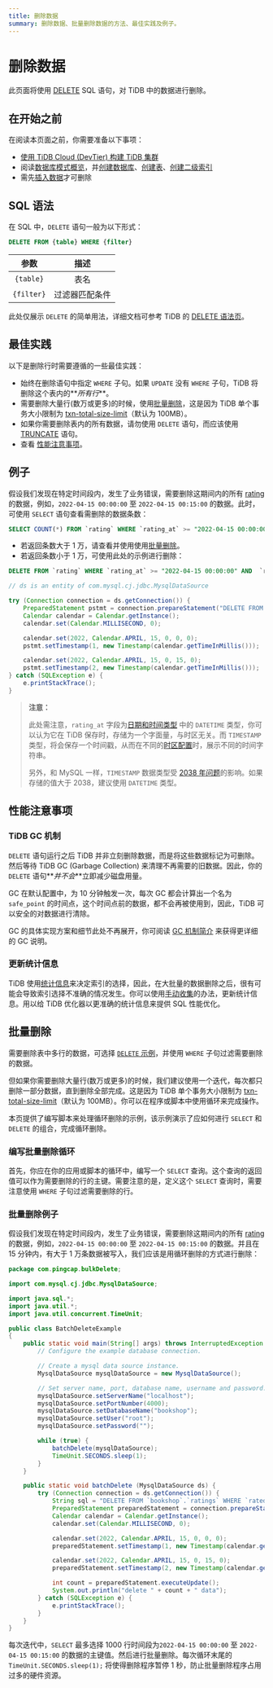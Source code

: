```yaml
---
title: 删除数据
summary: 删除数据、批量删除数据的方法、最佳实践及例子。
---
```


# 删除数据

此页面将使用 [DELETE](https://docs.pingcap.com/zh/tidb/stable/sql-statement-delete) SQL 语句，对 TiDB 中的数据进行删除。

## 在开始之前

在阅读本页面之前，你需要准备以下事项：

- [使用 TiDB Cloud (DevTier) 构建 TiDB 集群](/develop/build-cluster-in-cloud.md)
- 阅读[数据库模式概览](/develop/schema-design-overview.md)，并[创建数据库](/develop/create-database.md)、[创建表](/develop/create-table.md)、[创建二级索引](/develop/create-secondary-indexes.md)
- 需先[插入数据](/develop/insert-data.md)才可删除

## SQL 语法

在 SQL 中，`DELETE` 语句一般为以下形式：

```sql
DELETE FROM {table} WHERE {filter}
```

|    参数    |      描述      |
| :--------: | :------------: |
| `{table}`  |      表名      |
| `{filter}` | 过滤器匹配条件 |

此处仅展示 `DELETE` 的简单用法，详细文档可参考 TiDB 的 [DELETE 语法页](https://docs.pingcap.com/zh/tidb/stable/sql-statement-delete)。

## 最佳实践

以下是删除行时需要遵循的一些最佳实践：

- 始终在删除语句中指定 `WHERE` 子句。如果 `UPDATE` 没有 `WHERE` 子句，TiDB 将删除这个表内的**_所有行_**。
- 需要删除大量行(数万或更多)的时候，使用[批量删除](#批量删除)，这是因为 TiDB 单个事务大小限制为 [txn-total-size-limit](https://docs.pingcap.com/zh/tidb/stable/tidb-configuration-file#txn-total-size-limit)（默认为 100MB）。
- 如果你需要删除表内的所有数据，请勿使用 `DELETE` 语句，而应该使用 [TRUNCATE](https://docs.pingcap.com/zh/tidb/stable/sql-statement-truncate) 语句。
- 查看 [性能注意事项](#性能注意事项)。

## 例子

假设我们发现在特定时间段内，发生了业务错误，需要删除这期间内的所有 [rating](/develop/bookshop-schema-design.md#ratings-表) 的数据，例如，`2022-04-15 00:00:00` 至 `2022-04-15 00:15:00` 的数据。此时，可使用 `SELECT` 语句查看需删除的数据条数：

```sql
SELECT COUNT(*) FROM `rating` WHERE `rating_at` >= "2022-04-15 00:00:00" AND  `rating_at` <= "2022-04-15 00:15:00";
```

- 若返回条数大于 1 万，请查看并使用使用[批量删除](#批量删除)。
- 若返回条数小于 1 万，可使用此处的示例进行删除：

<SimpleTab>
<div label="SQL" href="delete-sql">

```sql
DELETE FROM `rating` WHERE `rating_at` >= "2022-04-15 00:00:00" AND  `rating_at` <= "2022-04-15 00:15:00";
```

</div>

<div label="Java" href="delete-java">

```java
// ds is an entity of com.mysql.cj.jdbc.MysqlDataSource

try (Connection connection = ds.getConnection()) {
    PreparedStatement pstmt = connection.prepareStatement("DELETE FROM `rating` WHERE `rating_at` >= ? AND  `rating_at` <= ?");
    Calendar calendar = Calendar.getInstance();
    calendar.set(Calendar.MILLISECOND, 0);

    calendar.set(2022, Calendar.APRIL, 15, 0, 0, 0);
    pstmt.setTimestamp(1, new Timestamp(calendar.getTimeInMillis()));

    calendar.set(2022, Calendar.APRIL, 15, 0, 15, 0);
    pstmt.setTimestamp(2, new Timestamp(calendar.getTimeInMillis()));
} catch (SQLException e) {
    e.printStackTrace();
}
```

</div>
</SimpleTab>

> **注意：**
>
> 此处需注意，`rating_at` 字段为[日期和时间类型](https://docs.pingcap.com/zh/tidb/stable/data-type-date-and-time) 中的 `DATETIME` 类型，你可以认为它在 TiDB 保存时，存储为一个字面量，与时区无关。而 `TIMESTAMP` 类型，将会保存一个时间戳，从而在不同的[时区配置](https://docs.pingcap.com/zh/tidb/stable/configure-time-zone)时，展示不同的时间字符串。
>
> 另外，和 MySQL 一样，`TIMESTAMP` 数据类型受 [2038 年问题](https://zh.wikipedia.org/wiki/2038%E5%B9%B4%E9%97%AE%E9%A2%98)的影响。如果存储的值大于 2038，建议使用 `DATETIME` 类型。

## 性能注意事项

### TiDB GC 机制

`DELETE` 语句运行之后 TiDB 并非立刻删除数据，而是将这些数据标记为可删除。然后等待 TiDB GC (Garbage Collection) 来清理不再需要的旧数据。因此，你的 `DELETE` 语句**_并不会_**立即减少磁盘用量。

GC 在默认配置中，为 10 分钟触发一次，每次 GC 都会计算出一个名为 `safe_point` 的时间点，这个时间点前的数据，都不会再被使用到，因此，TiDB 可以安全的对数据进行清除。

GC 的具体实现方案和细节此处不再展开，你可阅读 [GC 机制简介](https://docs.pingcap.com/zh/tidb/stable/garbage-collection-overview) 来获得更详细的 GC 说明。

### 更新统计信息

TiDB 使用[统计信息](https://docs.pingcap.com/zh/tidb/stable/statistics)来决定索引的选择，因此，在大批量的数据删除之后，很有可能会导致索引选择不准确的情况发生。你可以使用[手动收集](https://docs.pingcap.com/zh/tidb/stable/statistics#%E6%89%8B%E5%8A%A8%E6%94%B6%E9%9B%86)的办法，更新统计信息。用以给 TiDB 优化器以更准确的统计信息来提供 SQL 性能优化。

## 批量删除

需要删除表中多行的数据，可选择 [`DELETE` 示例](#例子)，并使用 `WHERE` 子句过滤需要删除的数据。

但如果你需要删除大量行(数万或更多)的时候，我们建议使用一个迭代，每次都只删除一部分数据，直到删除全部完成。这是因为 TiDB 单个事务大小限制为 [txn-total-size-limit](https://docs.pingcap.com/zh/tidb/stable/tidb-configuration-file#txn-total-size-limit)（默认为 100MB）。你可以在程序或脚本中使用循环来完成操作。

本页提供了编写脚本来处理循环删除的示例，该示例演示了应如何进行 `SELECT` 和 `DELETE` 的组合，完成循环删除。

### 编写批量删除循环

首先，你应在你的应用或脚本的循环中，编写一个 `SELECT` 查询。这个查询的返回值可以作为需要删除的行的主键。需要注意的是，定义这个 `SELECT` 查询时，需要注意使用 `WHERE` 子句过滤需要删除的行。

### 批量删除例子

假设我们发现在特定时间段内，发生了业务错误，需要删除这期间内的所有 [rating](/develop/bookshop-schema-design.md#ratings-表) 的数据，例如，`2022-04-15 00:00:00` 至 `2022-04-15 00:15:00` 的数据。并且在 15 分钟内，有大于 1 万条数据被写入，我们应该是用循环删除的方式进行删除：

```java
package com.pingcap.bulkDelete;

import com.mysql.cj.jdbc.MysqlDataSource;

import java.sql.*;
import java.util.*;
import java.util.concurrent.TimeUnit;

public class BatchDeleteExample
{
    public static void main(String[] args) throws InterruptedException {
        // Configure the example database connection.

        // Create a mysql data source instance.
        MysqlDataSource mysqlDataSource = new MysqlDataSource();

        // Set server name, port, database name, username and password.
        mysqlDataSource.setServerName("localhost");
        mysqlDataSource.setPortNumber(4000);
        mysqlDataSource.setDatabaseName("bookshop");
        mysqlDataSource.setUser("root");
        mysqlDataSource.setPassword("");

        while (true) {
            batchDelete(mysqlDataSource);
            TimeUnit.SECONDS.sleep(1);
        }
    }

    public static void batchDelete (MysqlDataSource ds) {
        try (Connection connection = ds.getConnection()) {
            String sql = "DELETE FROM `bookshop`.`ratings` WHERE `rated_at` >= ? AND  `rated_at` <= ? LIMIT 1000";
            PreparedStatement preparedStatement = connection.prepareStatement(sql);
            Calendar calendar = Calendar.getInstance();
            calendar.set(Calendar.MILLISECOND, 0);

            calendar.set(2022, Calendar.APRIL, 15, 0, 0, 0);
            preparedStatement.setTimestamp(1, new Timestamp(calendar.getTimeInMillis()));

            calendar.set(2022, Calendar.APRIL, 15, 0, 15, 0);
            preparedStatement.setTimestamp(2, new Timestamp(calendar.getTimeInMillis()));

            int count = preparedStatement.executeUpdate();
            System.out.println("delete " + count + " data");
        } catch (SQLException e) {
            e.printStackTrace();
        }
    }
}
```

每次迭代中，`SELECT` 最多选择 1000 行时间段为`2022-04-15 00:00:00` 至 `2022-04-15 00:15:00` 的数据的主键值。然后进行批量删除。每次循环末尾的 `TimeUnit.SECONDS.sleep(1);` 将使得删除程序暂停 1 秒，防止批量删除程序占用过多的硬件资源。
